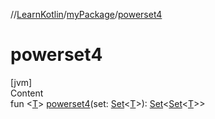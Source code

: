 //[LearnKotlin](../index.md)/[myPackage](index.md)/[powerset4](powerset4.md)



# powerset4  
[jvm]  
Content  
fun <[T](powerset4.md)> [powerset4](powerset4.md)(set: [Set](https://kotlinlang.org/api/latest/jvm/stdlib/kotlin.collections/-set/index.html)<[T](powerset4.md)>): [Set](https://kotlinlang.org/api/latest/jvm/stdlib/kotlin.collections/-set/index.html)<[Set](https://kotlinlang.org/api/latest/jvm/stdlib/kotlin.collections/-set/index.html)<[T](powerset4.md)>>  



